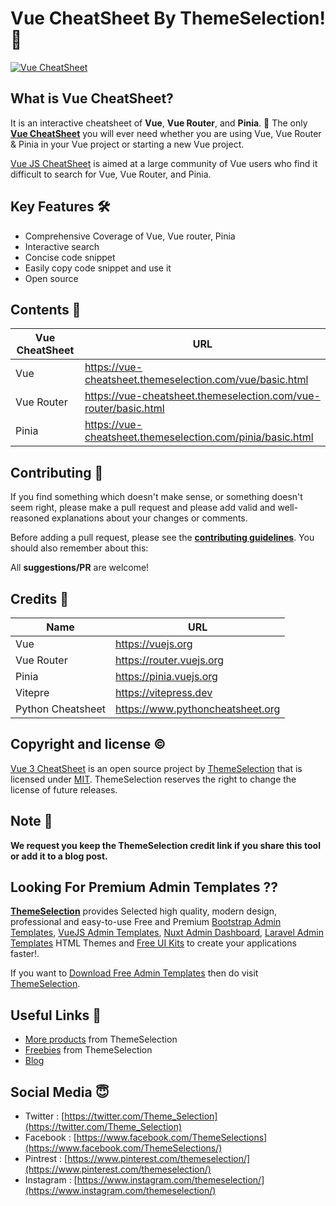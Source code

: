 # Vue CheatSheet By ThemeSelection! 🚀

[![Vue CheatSheet](https://ts-assets.b-cdn.net/ts-assets/vue-cheatsheet/marketing/github-banner.png)](https://vue-cheatsheet.themeselection.com)

## What is Vue CheatSheet?

It is an interactive cheatsheet of **Vue**, **Vue Router**, and **Pinia**. 🎊 The only **[Vue CheatSheet](https://vue-cheatsheet.themeselection.com/)** you will ever need whether you are using Vue, Vue Router & Pinia in your Vue project or starting a new Vue project.

[Vue JS CheatSheet](https://vue-cheatsheet.themeselection.com) is aimed at a large community of Vue users who find it difficult to search for Vue, Vue Router, and Pinia.

## Key Features 🛠

- Comprehensive Coverage of Vue, Vue router, Pinia
- Interactive search
- Concise code snippet
- Easily copy code snippet and use it
- Open source

## Contents 🤩

| Vue CheatSheet | URL |
|--|--|
| Vue | <https://vue-cheatsheet.themeselection.com/vue/basic.html> |
| Vue Router | <https://vue-cheatsheet.themeselection.com/vue-router/basic.html> |
| Pinia | <https://vue-cheatsheet.themeselection.com/pinia/basic.html> |

## Contributing 📝

If you find something which doesn't make sense, or something doesn't seem right, please make a pull request and please add valid and well-reasoned explanations about your changes or comments.

Before adding a pull request, please see the **[contributing guidelines](https://vue-cheatsheet.themeselection.com/contributing.html)**. You should also remember about this:

All **suggestions/PR** are welcome!

## Credits 🤘

| Name | URL |
|--|--|
| Vue | <https://vuejs.org> |
| Vue Router | <https://router.vuejs.org> |
| Pinia | <https://pinia.vuejs.org> |
| Vitepre | <https://vitepress.dev> |
| Python Cheatsheet | <https://www.pythoncheatsheet.org> |

## Copyright and license ©

[Vue 3 CheatSheet](https://vue-cheatsheet.themeselection.com) is an open source project by [ThemeSelection](https://themeselection.com) that is licensed under [MIT](http://opensource.org/licenses/MIT). ThemeSelection reserves the right to change the license of future releases.

## Note 📒

**We request you keep the ThemeSelection credit link if you share this tool or add it to a blog post.**

## Looking For Premium Admin Templates ??

**[ThemeSelection](https://themeselection.com/)** provides Selected high quality, modern design, professional and easy-to-use Free and Premium [Bootstrap Admin Templates](https://themeselection.com/item/category/bootstrap-admin-template/), [VueJS Admin Templates](https://themeselection.com/item/category/vuejs-admin-templates/), [Nuxt Admin Dashboard](https://themeselection.com/item/category/nuxt-admin-template/), [Laravel Admin Templates](https://themeselection.com/item/category/laravel-admin-templates/) HTML Themes and [Free UI Kits](https://themeselection.com/item/category/free-ui-kits/) to create your applications faster!.

If you want to [Download Free Admin Templates](https://themeselection.com/item/category/free-admin-templates/m) then do visit [ThemeSelection](https://themeselection.com/).

## Useful Links 🔗

- [More products](https://themeselection.com/products/) from ThemeSelection
- [Freebies](https://themeselection.com/products/category/freebies/) from ThemeSelection
- [Blog](https://themeselection.com/blog/)

## Social Media 😇

- Twitter : [https://twitter.com/Theme_Selection](https://twitter.com/Theme_Selection)
- Facebook : [https://www.facebook.com/ThemeSelections](https://www.facebook.com/ThemeSelections/)
- Pintrest : [https://www.pinterest.com/themeselection/](https://www.pinterest.com/themeselection/)
- Instagram : [https://www.instagram.com/themeselection/](https://www.instagram.com/themeselection/)

